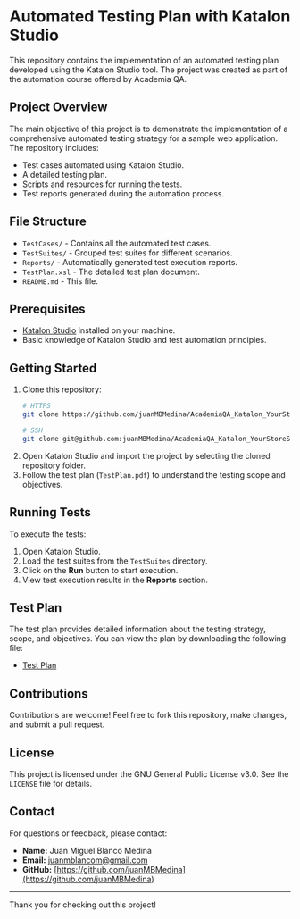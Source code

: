 # Automated Testing Plan with Katalon Studio

This repository contains the implementation of an automated testing plan developed using the Katalon Studio tool. The project was created as part of the automation course offered by Academia QA.

## Project Overview

The main objective of this project is to demonstrate the implementation of a comprehensive automated testing strategy for a sample web application. The repository includes:

- Test cases automated using Katalon Studio.
- A detailed testing plan.
- Scripts and resources for running the tests.
- Test reports generated during the automation process.

## File Structure

- `TestCases/` - Contains all the automated test cases.
- `TestSuites/` - Grouped test suites for different scenarios.
- `Reports/` - Automatically generated test execution reports.
- `TestPlan.xsl` - The detailed test plan document.
- `README.md` - This file.

## Prerequisites

- [Katalon Studio](https://www.katalon.com/download/) installed on your machine.
- Basic knowledge of Katalon Studio and test automation principles.

## Getting Started

1. Clone this repository:
   ```bash
   # HTTPS
   git clone https://github.com/juanMBMedina/AcademiaQA_Katalon_YourStoreSite.git

   # SSH
   git clone git@github.com:juanMBMedina/AcademiaQA_Katalon_YourStoreSite.git
   ```
2. Open Katalon Studio and import the project by selecting the cloned repository folder.
3. Follow the test plan (`TestPlan.pdf`) to understand the testing scope and objectives.

## Running Tests

To execute the tests:

1. Open Katalon Studio.
2. Load the test suites from the `TestSuites` directory.
3. Click on the **Run** button to start execution.
4. View test execution results in the **Reports** section.

## Test Plan

The test plan provides detailed information about the testing strategy, scope, and objectives. You can view the plan by downloading the following file:

- [Test Plan](https://github.com/juanMBMedina/AcademiaQA_Katalon_YourStoreSite/blob/main/TestPlan.pdf)

## Contributions

Contributions are welcome! Feel free to fork this repository, make changes, and submit a pull request.

## License

This project is licensed under the GNU General Public License v3.0. See the `LICENSE` file for details.

## Contact

For questions or feedback, please contact:

- **Name:** Juan Miguel Blanco Medina
- **Email:** juanmblancom@gmail.com
- **GitHub:** [https://github.com/juanMBMedina](https://github.com/juanMBMedina)

---

Thank you for checking out this project!
